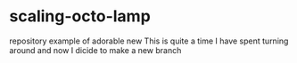 # scaling-octo-lamp
repository example of adorable new
This is quite a time I have spent turning around and now I dicide to make a new branch

